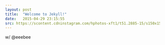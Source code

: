 ```yaml
---
layout: post
title:  "Welcome to Jekyll!"
date:   2015-04-29 23:15:55
src: https://scontent.cdninstagram.com/hphotos-xft1/t51.2885-15/s150x150/e15/11123866_389792691227827_1252663081_n.jpg
---
```

w/ @eeebee